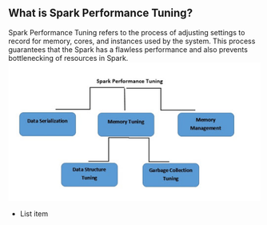 ## What is Spark Performance Tuning?
Spark Performance Tuning refers to the process of adjusting settings to record for memory, cores, and instances used by the system. This process guarantees that the Spark has a flawless performance and also prevents bottlenecking of resources in Spark.
![Spark](https://github.com/gurditsingh/blog/blob/gh-pages/_screenshots/spark-tuning.jpg?raw=true)

 - List item

<!--stackedit_data:
eyJoaXN0b3J5IjpbMjE4MjI5OTE5LDE0MzcyOTE2NDUsLTIwOD
g3NDY2MTIsMzkwODI3Njk3LC02NDA2ODg3NjUsNDU0MDk4Mjkw
LC0xMjQ1NjE5MTE0LDE2Mjc4NTQwMTcsLTE3OTc3MDI2NDgsLT
E2NTQzMDAzNSw3ODYzODM0ODUsLTczMDM2MTMyNywtMjAzMDcw
MjkyNiw1Mzg4NTI5ODYsMjc0NTcxMjA3LDEwODI5MDM2MDksMT
cwMDU5OTU1MCwxNTk3OTA2ODAsMTI3MTYxOTc2LDMxMTUzMzk0
Nl19
-->